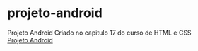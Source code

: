 # projeto-android
Projeto Android Criado no capitulo 17 do curso de HTML e CSS <br>
<a href="https://gabriielmelo.github.io/projeto-android/" target="_blank"> Projeto Android </a>
